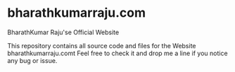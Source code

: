 # bharathkumarraju.com
BharathKumar Raju'se Official Website

This repository contains all source code and files for the Website bharathkumarraju.comt
Feel free to check it and drop me a line if you notice any bug or issue.

